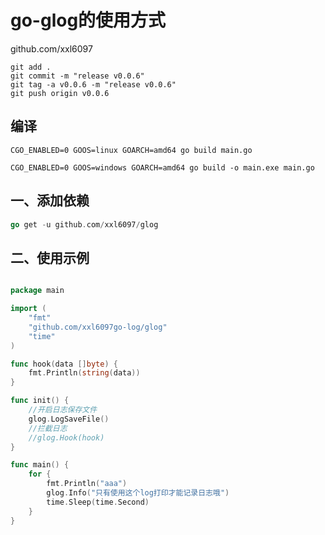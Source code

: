 # go-glog的使用方式

github.com/xxl6097

```shell
git add .
git commit -m "release v0.0.6"
git tag -a v0.0.6 -m "release v0.0.6"
git push origin v0.0.6
```

## 编译

```
CGO_ENABLED=0 GOOS=linux GOARCH=amd64 go build main.go

CGO_ENABLED=0 GOOS=windows GOARCH=amd64 go build -o main.exe main.go
```
## 一、添加依赖

```go
go get -u github.com/xxl6097/glog
```

## 二、使用示例
```go

package main

import (
	"fmt"
	"github.com/xxl6097go-log/glog"
	"time"
)

func hook(data []byte) {
	fmt.Println(string(data))
}

func init() {
	//开启日志保存文件
	glog.LogSaveFile()
	//拦截日志
	//glog.Hook(hook)
}

func main() {
	for {
		fmt.Println("aaa")
		glog.Info("只有使用这个log打印才能记录日志哦")
		time.Sleep(time.Second)
	}
}

```


